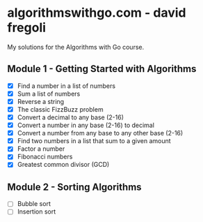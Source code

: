 # algorithmswithgo.com - david fregoli

My solutions for the Algorithms with Go course.

## Module 1 - Getting Started with Algorithms
- [x] Find a number in a list of numbers
- [x] Sum a list of numbers
- [x] Reverse a string
- [x] The classic FizzBuzz problem
- [x] Convert a decimal to any base (2-16)
- [x] Convert a number in any base (2-16) to decimal
- [x] Convert a number from any base to any other base (2-16)
- [x] Find two numbers in a list that sum to a given amount
- [x] Factor a number
- [x] Fibonacci numbers
- [x] Greatest common divisor (GCD)

## Module 2 - Sorting Algorithms
- [ ] Bubble sort
- [ ] Insertion sort
